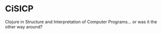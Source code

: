 # CiSICP
Clojure in Structure and Interpretation of Computer Programs... or was it the other way around?
